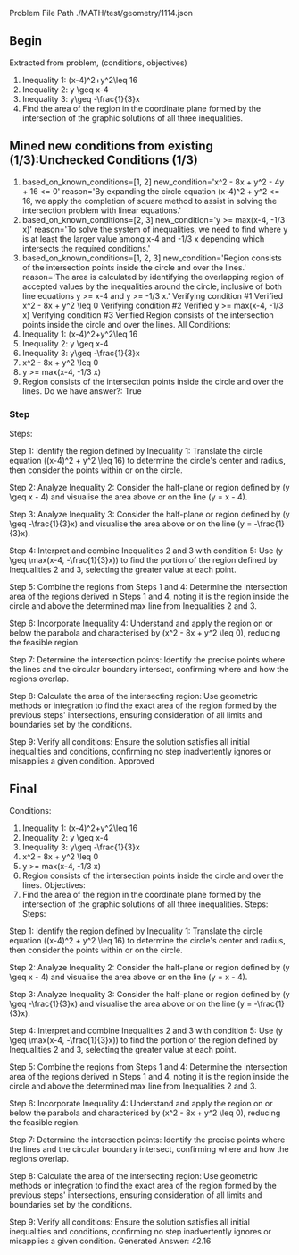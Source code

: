 Problem File Path
./MATH/test/geometry/1114.json
## Begin
Extracted from problem, (conditions, objectives)
1. Inequality 1: (x-4)^2+y^2\leq 16
2. Inequality 2: y \geq x-4
3. Inequality 3: y\geq -\frac{1}{3}x
1. Find the area of the region in the coordinate plane formed by the intersection of the graphic solutions of all three inequalities.
## Mined new conditions from existing (1/3):Unchecked Conditions (1/3)
1. based_on_known_conditions=[1, 2] new_condition='x^2 - 8x + y^2 - 4y + 16 <= 0' reason='By expanding the circle equation (x-4)^2 + y^2 <= 16, we apply the completion of square method to assist in solving the intersection problem with linear equations.'
2. based_on_known_conditions=[2, 3] new_condition='y >= max(x-4, -1/3 x)' reason='To solve the system of inequalities, we need to find where y is at least the larger value among x-4 and -1/3 x depending which intersects the required conditions.'
3. based_on_known_conditions=[1, 2, 3] new_condition='Region consists of the intersection points inside the circle and over the lines.' reason='The area is calculated by identifying the overlapping region of accepted values by the inequalities around the circle, inclusive of both line equations y >= x-4 and y >= -1/3 x.'
Verifying condition #1
Verified
x^2 - 8x + y^2 \\leq 0
Verifying condition #2
Verified
y >= max(x-4, -1/3 x)
Verifying condition #3
Verified
Region consists of the intersection points inside the circle and over the lines.
All Conditions: 
1. Inequality 1: (x-4)^2+y^2\leq 16
2. Inequality 2: y \geq x-4
3. Inequality 3: y\geq -\frac{1}{3}x
4. x^2 - 8x + y^2 \\leq 0
5. y >= max(x-4, -1/3 x)
6. Region consists of the intersection points inside the circle and over the lines.
Do we have answer?: True
### Step
Steps:

Step 1:
Identify the region defined by Inequality 1: Translate the circle equation \((x-4)^2 + y^2 \leq 16\) to determine the circle's center and radius, then consider the points within or on the circle.

Step 2:
Analyze Inequality 2: Consider the half-plane or region defined by \(y \geq x - 4\) and visualise the area above or on the line \(y = x - 4\).

Step 3:
Analyze Inequality 3: Consider the half-plane or region defined by \(y \geq -\frac{1}{3}x\) and visualise the area above or on the line \(y = -\frac{1}{3}x\).

Step 4:
Interpret and combine Inequalities 2 and 3 with condition 5: Use \(y \geq \max(x-4, -\frac{1}{3}x)\) to find the portion of the region defined by Inequalities 2 and 3, selecting the greater value at each point.

Step 5:
Combine the regions from Steps 1 and 4: Determine the intersection area of the regions derived in Steps 1 and 4, noting it is the region inside the circle and above the determined max line from Inequalities 2 and 3.

Step 6:
Incorporate Inequality 4: Understand and apply the region on or below the parabola and characterised by \(x^2 - 8x + y^2 \leq 0\), reducing the feasible region.

Step 7:
Determine the intersection points: Identify the precise points where the lines and the circular boundary intersect, confirming where and how the regions overlap.

Step 8:
Calculate the area of the intersecting region: Use geometric methods or integration to find the exact area of the region formed by the previous steps' intersections, ensuring consideration of all limits and boundaries set by the conditions.

Step 9:
Verify all conditions: Ensure the solution satisfies all initial inequalities and conditions, confirming no step inadvertently ignores or misapplies a given condition.
Approved
## Final
Conditions:
1. Inequality 1: (x-4)^2+y^2\leq 16
2. Inequality 2: y \geq x-4
3. Inequality 3: y\geq -\frac{1}{3}x
4. x^2 - 8x + y^2 \\leq 0
5. y >= max(x-4, -1/3 x)
6. Region consists of the intersection points inside the circle and over the lines.
Objectives:
1. Find the area of the region in the coordinate plane formed by the intersection of the graphic solutions of all three inequalities.
Steps:
Steps:

Step 1:
Identify the region defined by Inequality 1: Translate the circle equation \((x-4)^2 + y^2 \leq 16\) to determine the circle's center and radius, then consider the points within or on the circle.

Step 2:
Analyze Inequality 2: Consider the half-plane or region defined by \(y \geq x - 4\) and visualise the area above or on the line \(y = x - 4\).

Step 3:
Analyze Inequality 3: Consider the half-plane or region defined by \(y \geq -\frac{1}{3}x\) and visualise the area above or on the line \(y = -\frac{1}{3}x\).

Step 4:
Interpret and combine Inequalities 2 and 3 with condition 5: Use \(y \geq \max(x-4, -\frac{1}{3}x)\) to find the portion of the region defined by Inequalities 2 and 3, selecting the greater value at each point.

Step 5:
Combine the regions from Steps 1 and 4: Determine the intersection area of the regions derived in Steps 1 and 4, noting it is the region inside the circle and above the determined max line from Inequalities 2 and 3.

Step 6:
Incorporate Inequality 4: Understand and apply the region on or below the parabola and characterised by \(x^2 - 8x + y^2 \leq 0\), reducing the feasible region.

Step 7:
Determine the intersection points: Identify the precise points where the lines and the circular boundary intersect, confirming where and how the regions overlap.

Step 8:
Calculate the area of the intersecting region: Use geometric methods or integration to find the exact area of the region formed by the previous steps' intersections, ensuring consideration of all limits and boundaries set by the conditions.

Step 9:
Verify all conditions: Ensure the solution satisfies all initial inequalities and conditions, confirming no step inadvertently ignores or misapplies a given condition.
Generated Answer: 
42.16